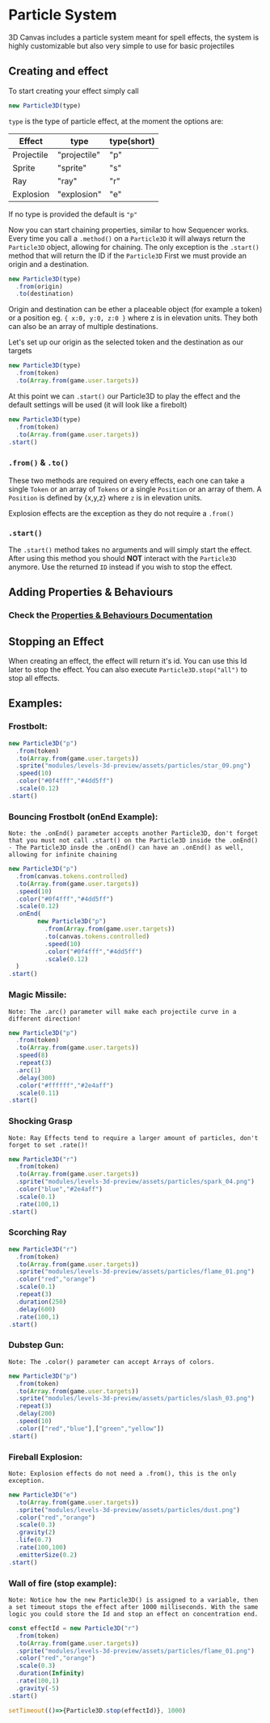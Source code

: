 # Particle System

3D Canvas includes a particle system meant for spell effects, the system is highly customizable but also very simple to use for basic projectiles

## Creating and effect

To start creating your effect simply call

```js
new Particle3D(type)
```
`type` is the type of particle effect, at the moment the options are:

| Effect     | type         | type(short) |
|------------|--------------|-------------|
| Projectile | "projectile" |     "p"     |
| Sprite     | "sprite"     |     "s"     |
| Ray        | "ray"        |     "r"     |
| Explosion  | "explosion"  |     "e"     |

If no type is provided the default is `"p"`

Now you can start chaining properties, similar to how Sequencer works. Every time you call a `.method()` on a `Particle3D` it will always return the `Particle3D` object, allowing for chaining. The only exception is the `.start()` method that will return the ID if the `Particle3D`
First we must provide an origin and a destination.

```js
new Particle3D(type)
  .from(origin)
  .to(destination)
```

Origin and destination can be ether a placeable object (for example a token) or a position eg. `{ x:0, y:0, z:0 }` where z is in elevation units. They both can also be an array of multiple destinations.

Let's set up our origin as the selected token and the destination as our targets

```js
new Particle3D(type)
  .from(token)
  .to(Array.from(game.user.targets))
```

At this point we can `.start()` our Particle3D to play the effect and the default settings will be used (it will look like a firebolt)

```js
new Particle3D(type)
  .from(token)
  .to(Array.from(game.user.targets))
.start()
```

### `.from()` & `.to()`

These two methods are required on every effects, each one can take a single `Token` or an array of `Tokens` or a single `Position` or an array of them.
A `Position` is defined by {x,y,z} where `z` is in elevation units.

Explosion effects are the exception as they do not require a `.from()`

### `.start()`

The `.start()` method takes no arguments and will simply start the effect. After using this method you should **NOT** interact with the `Particle3D` anymore. Use the returned `ID` instead if you wish to stop the effect.


## Adding Properties & Behaviours

### Check the [Properties & Behaviours Documentation](https://github.com/theripper93/canvas3dcompendium/blob/master/wiki/ParticleSystemProps.md)

## Stopping an Effect

When creating an effect, the effect will return it's id. You can use this Id later to stop the effect. You can also execute `Particle3D.stop("all")` to stop all effects.

## Examples:

### Frostbolt:

```js
new Particle3D("p")
  .from(token)
  .to(Array.from(game.user.targets))
  .sprite("modules/levels-3d-preview/assets/particles/star_09.png")
  .speed(10)
  .color("#0f4fff","#4dd5ff")
  .scale(0.12)
.start()
```

### Bouncing Frostbolt (onEnd Example):

`Note: the .onEnd() parameter accepts another Particle3D, don't forget that you must not call .start() on the Particle3D inside the .onEnd() - The Particle3D insde the .onEnd() can have an .onEnd() as well, allowing for infinite chaining`

```js
new Particle3D("p")
  .from(canvas.tokens.controlled)
  .to(Array.from(game.user.targets))
  .speed(10)
  .color("#0f4fff","#4dd5ff")
  .scale(0.12)
  .onEnd(
        new Particle3D("p")
          .from(Array.from(game.user.targets))
          .to(canvas.tokens.controlled)
          .speed(10)
          .color("#0f4fff","#4dd5ff")
          .scale(0.12)
  )
.start()
```

### Magic Missile:

`Note: The .arc() parameter will make each projectile curve in a different direction!`

```js
new Particle3D("p")
  .from(token)
  .to(Array.from(game.user.targets))
  .speed(8)
  .repeat(3)
  .arc(1)
  .delay(300)
  .color("#ffffff","#2e4aff")
  .scale(0.11)
.start()
```

### Shocking Grasp

`Note: Ray Effects tend to require a larger amount of particles, don't forget to set .rate()!`

```js
new Particle3D("r")
  .from(token)
  .to(Array.from(game.user.targets))
  .sprite("modules/levels-3d-preview/assets/particles/spark_04.png")
  .color("blue","#2e4aff")
  .scale(0.1)
  .rate(100,1)
.start()
```

### Scorching Ray

```js
new Particle3D("r")
  .from(token)
  .to(Array.from(game.user.targets))
  .sprite("modules/levels-3d-preview/assets/particles/flame_01.png")
  .color("red","orange")
  .scale(0.1)
  .repeat(3)
  .duration(250)
  .delay(600)
  .rate(100,1)
.start()
```

### Dubstep Gun:

`Note: The .color() parameter can accept Arrays of colors.`

```js
new Particle3D("p")
  .from(token)
  .to(Array.from(game.user.targets))
  .sprite("modules/levels-3d-preview/assets/particles/slash_03.png")
  .repeat(3)
  .delay(200)
  .speed(10)
  .color(["red","blue"],["green","yellow"])
.start()
```

### Fireball Explosion:

`Note: Explosion effects do not need a .from(), this is the only exception.`

```js
new Particle3D("e")
  .to(Array.from(game.user.targets))
  .sprite("modules/levels-3d-preview/assets/particles/dust.png")
  .color("red","orange")
  .scale(0.3)
  .gravity(2)
  .life(0.7)
  .rate(100,100)
  .emitterSize(0.2)
.start()
```

### Wall of fire (stop example):

`Note: Notice how the new Particle3D() is assigned to a variable, then a set timeout stops the effect after 1000 milliseconds. With the same logic you could store the Id and stop an effect on concentration end.`

```js
const effectId = new Particle3D("r")
  .from(token)
  .to(Array.from(game.user.targets))
  .sprite("modules/levels-3d-preview/assets/particles/flame_01.png")
  .color("red","orange")
  .scale(0.3)
  .duration(Infinity)
  .rate(100,1)
  .gravity(-5)
.start()

setTimeout(()=>{Particle3D.stop(effectId)}, 1000)
```
